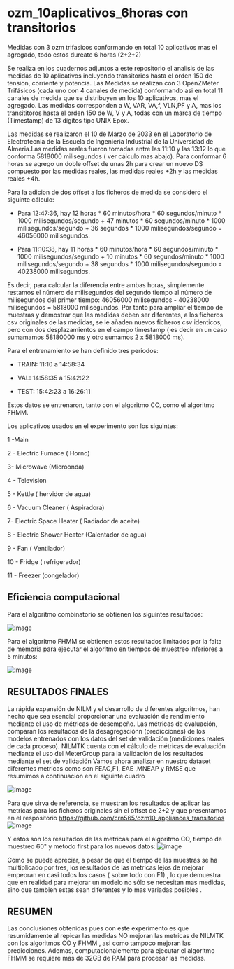 # ozm_10aplicativos_6horas  con transitorios

Medidas con 3 ozm  trifasicos conformando en total  10 aplicativos  mas el agregado, todo estos dureate 6 horas (2+2+2) 


Se realiza  en los cuadernos adjuntos a este repositorio el analisis de las medidas de 10 aplicativos incluyendo transitorios  hasta el orden 150 de tension, corriente y potencia. Las Medidas  se realizan con 3  OpenZMeter  Trifásicos  (cada uno con 4 canales de medida)  conformando asi en total  11 canales de medida  que se distribuyen en los 10 aplicativos, mas el agregado. Las medidas corresponden a W, VAR, VA,f, VLN,PF y A, mas los transititoros  hasta el orden 150 de W, V y A,   todas con un marca de tiempo (Timestamp) de 13 dígitos tipo UNIX Epox.


Las medidas se realizaron el 10 de Marzo de 2033  en el Laboratorio de Electrotecnia de la  Escuela de Ingenieria Industrial de la Universidad de Almeria.Las medidas reales fueron tomadas entre las 11:10 y las 13:12 lo que conforma 5818000 milisegundos ( ver cálculo mas abajo). Para conformar 6 horas se agrego un doble offset de  unas 2h para  crear un nuevo DS  compuesto por las medidas reales, las medidas reales +2h y las medidas reales +4h.



Para la adicion de dos offset a los ficheros de medida  se considero el siguinte cálculo:

- Para 12:47:36, hay 12 horas * 60 minutos/hora * 60 segundos/minuto * 1000 milisegundos/segundo + 47 minutos * 60 segundos/minuto * 1000 milisegundos/segundo + 36 segundos * 1000 milisegundos/segundo = 46056000 milisegundos.

- Para 11:10:38, hay 11 horas * 60 minutos/hora * 60 segundos/minuto * 1000 milisegundos/segundo + 10 minutos * 60 segundos/minuto * 1000 milisegundos/segundo + 38 segundos * 1000 milisegundos/segundo = 40238000 milisegundos.

Es decir, para calcular la diferencia entre ambas horas, simplemente restamos el número de milisegundos del segundo tiempo al número de milisegundos del primer tiempo:
46056000 milisegundos - 40238000 milisegundos = 5818000 milisegundos.  Por tanto para ampliar el tiempo de muestras y demostrar  que las medidas deben ser diferentes, a los ficheros csv originales de las medidas, se le añaden nuevos ficheros csv identicos,  pero  con  dos desplazamientos en el campo timestamp ( es decir en un caso sumamamos 58180000 ms y otro sumamos 2 x 5818000 ms).


  
  
Para el  entrenamiento se  han definido tres periodos:

 - TRAIN: 11:10 a 14:58:34 

 - VAL: 14:58:35 a 15:42:22
 
 - TEST: 15:42:23 a 16:26:11
 

Estos datos se entrenaron, tanto con el algoritmo CO, como el algoritmo FHMM.


Los aplicativos  usados en el experimento son los siguintes:

 1 -Main
 
2 - Electric Furnace ( Horno)

3- Microwave (Microonda)

4 - Television

5 - Kettle ( hervidor de agua)

6 - Vacuum Cleaner ( Aspiradora)

7- Electric Space Heater ( Radiador de aceite)

8 - Electric Shower Heater  (Calentador de agua)

9 - Fan  ( Ventilador)

10 - Fridge  ( refrigerador)

11 -  Freezer (congelador)


## Eficiencia  computacional

Para el algoritmo combinatorio se obtienen los siguintes resultados:


![image](https://user-images.githubusercontent.com/75988158/231506370-213a3780-0ef2-41eb-9542-5520cdeaa02a.png)

Para el algoritmo FHMM se obtienen estos resultados limitados por la falta de memoria para ejecutar el algoritmo en tiempos de muestreo inferiores a 5 minutos:

![image](https://user-images.githubusercontent.com/75988158/231506191-cecb7ca8-4f8d-4410-8355-af264ff09280.png)


## RESULTADOS FINALES
La rápida expansión de NILM y el desarrollo de diferentes algoritmos, han hecho que sea esencial proporcionar una evaluación de rendimiento mediante el uso de métricas de desempeño. Las métricas de evaluación, comparan los resultados de la desagregaciónn (predicciones) de los modelos entrenados con los datos del set de validación (mediciones reales de cada proceso). NILMTK cuenta con el cálculo de métricas de evaluación mediante el uso del MeterGroup para la validación de los resultados mediante el set de validación Vamos ahora analizar en nuestro dataset diferentes metricas como son FEAC,F1, EAE ,MNEAP y RMSE que resumimos a continuacion en el siguinte cuadro

![image](https://user-images.githubusercontent.com/75988158/231511728-d7aea751-23a0-48f6-95bf-61a0007d7055.png)



Para que sirva de referencia, se muestran  los resultados de aplicar las metricas para los ficheros originales sin el offset de 2+2  y que presentamos en el respositorio https://github.com/crn565/ozm10_appliances_transitorios
![image](https://user-images.githubusercontent.com/75988158/231507441-839c8421-3e21-40b2-b0ba-8ff544f40600.png)

Y  estos son los resultados de las metricas para el algoritmo CO, tiempo de muestreo 60"  y metodo  first para los nuevos datos:
![image](https://user-images.githubusercontent.com/75988158/231506558-cf2e440a-b937-4b5b-8372-25a59be04fb7.png)

Como se puede apreciar,  a pesar de que el tiempo de las muestras se ha multiplicado por tres, los resultados de las metricas lejos de mejorar empeoran en casi todos los casos ( sobre todo con F1) , lo que demuestra que en realidad para mejorar un modelo no sólo se necesitan mas medidas, sino que tambien estas sean diferentes y lo mas variadas posibles . 

## RESUMEN

Las conclusiones obtenidas pues con este experimento es que resumidamente al repicar las medidas NO mejoran las metricas de NILMTK  con los algoritmos CO y FHMM , asi como tampoco mejoran las predicciones. Ademas, computacionalemente para ejecutar el algoritmo FHMM  se requiere mas de 32GB de RAM para procesar las medidas.  
